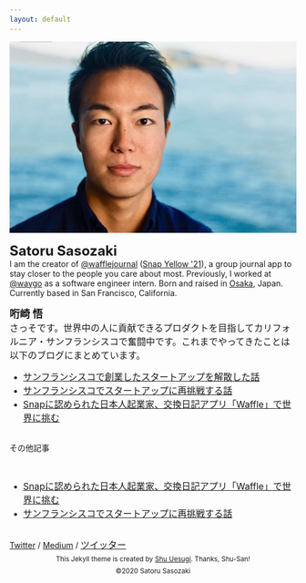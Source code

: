 ```yaml
---
layout: default
---
```

<img class="roundrect" src="images/warm_rectangle.jpeg" alt="Satoru Sasozaki">
<meta name="p:domain_verify" content="baead29bca41d8a04882e12d264019d6"/>
<script src="https://cdn.jsdelivr.net/npm/mailtoui@1.0.1/dist/mailtoui-min.js"></script>

<strong><font size="5">Satoru Sasozaki</font></strong><br>
I am the creator of <a href="https://www.wafflejournal.com/" target="\_blank">@wafflejournal</a> (<a href="https://www.adweek.com/media/snap-introduces-the-4th-class-in-its-yellow-accelerator-program/" target="\_blank">Snap Yellow '21</a>), a group journal app to stay closer to the people you care about most. Previously, I worked at <a href="http://blog.waygoapp.com/why-evaluating-machine-translation-quality-is-hard/" target="\_blank">@waygo</a> as a software engineer intern.
Born and raised in <a href="https://www.youtube.com/watch?v=Aq2HS2pviD8&t=48s" target="\_blank">Osaka</a>, Japan. Currently based in San Francisco, California.

<strong><font size="4">哘崎 悟</font></strong><br><font size="3">
さっそです。世界中の人に貢献できるプロダクトを目指してカリフォルニア・サンフランシスコで奮闘中です。これまでやってきたことは以下のブログにまとめています。<br></font>
* <font size="3"><a href="https://note.mu/sa10r/n/n996cbc7eb0cb" target="\_blank">サンフランシスコで創業したスタートアップを解散した話</a></font>
* <font size="3"><a href="https://note.com/sa10r/n/n2e88032906cb" target="\_blank">サンフランシスコでスタートアップに再挑戦する話</a></font>
* <font size="3"><a href="https://signal.diamond.jp/articles/-/673" target="\_blank">Snapに認められた日本人起業家、交換日記アプリ「Waffle」で世界に挑む</a></font>

<br>
その他記事

<br></font>
* <font size="3"><a href="https://signal.diamond.jp/articles/-/673" target="\_blank">Snapに認められた日本人起業家、交換日記アプリ「Waffle」で世界に挑む</a></font>
* <font size="3"><a href="https://note.com/sa10r/n/n2e88032906cb" target="\_blank">サンフランシスコでスタートアップに再挑戦する話</a></font>


<br>
<a href="https://twitter.com/ssasozaki">Twitter</a> / <a href="https://medium.com/@satorusasozaki">Medium</a> / <font size="3"><a href="https://twitter.com/satorusasozaki"> ツイッター </a></font>

<center><sub>This Jekyll theme is created by <a href="http://chibicode.com/" target="\_blank">Shu Uesugi</a>. Thanks, Shu-San!</sub></center>

<center><sub> ©2020 Satoru Sasozaki </sub></center>

